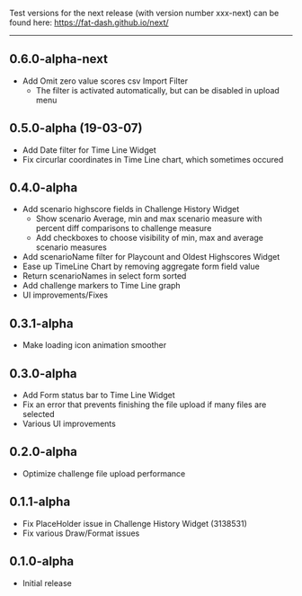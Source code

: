 Test versions for the next release (with version number xxx-next) can be found here: https://fat-dash.github.io/next/

---

## 0.6.0-alpha-next
- Add Omit zero value scores csv Import Filter
  - The filter is activated automatically, but can be disabled in upload menu

## 0.5.0-alpha (19-03-07)
- Add Date filter for Time Line Widget
- Fix circurlar coordinates in Time Line chart, which sometimes occured

## 0.4.0-alpha
- Add scenario highscore fields in Challenge History Widget
  - Show scenario Average, min and max scenario measure with percent diff comparisons to challenge measure
  - Add checkboxes to choose visibility of min, max and average scenario measures
- Add scenarioName filter for Playcount and Oldest Highscores Widget
- Ease up TimeLine Chart by removing aggregate form field value 
- Return scenarioNames in select form sorted 
- Add challenge markers to Time Line graph
- UI improvements/Fixes

## 0.3.1-alpha
* Make loading icon animation smoother

## 0.3.0-alpha
* Add Form status bar to Time Line Widget
* Fix an error that prevents finishing the file upload if many files are selected
* Various UI improvements

## 0.2.0-alpha
* Optimize challenge file upload performance

## 0.1.1-alpha
* Fix PlaceHolder issue in Challenge History Widget (3138531)
* Fix various Draw/Format issues

## 0.1.0-alpha
* Initial release

